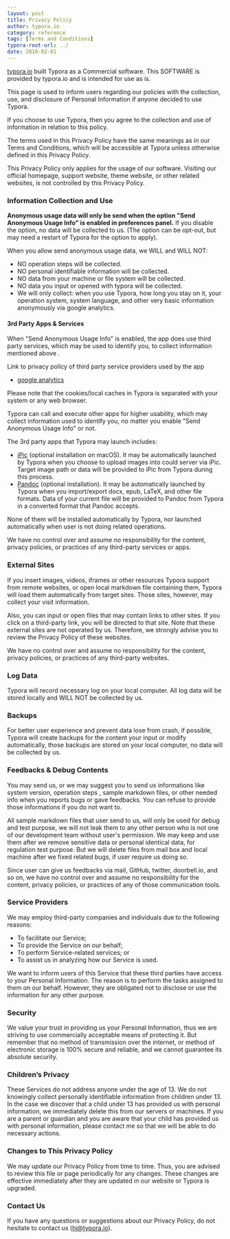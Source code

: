```yaml
---
layout: post
title: Privacy Policy
author: typora.io
category: reference
tags: [Terms and Conditions]
typora-root-url: ../
date: 2018-02-01
---
```


[typora.io](http://typora.io) built Typora as a Commercial software. This SOFTWARE is provided by typora.io and is intended for use as is.

This page is used to inform users regarding our policies with the collection, use, and disclosure of Personal Information if anyone decided to use Typora.

If you choose to use Typora, then you agree to the collection and use of information in relation to this policy. 

The terms used in this Privacy Policy have the same meanings as in our Terms and Conditions, which will be accessible at Typora unless otherwise defined in this Privacy Policy.

This Privacy Policy only applies for the usage of our software. Visiting our official homepage, support website, theme website, or other related websites, is not controlled by this Privacy Policy.

### Information Collection and Use

**Anonymous usage data will only be send when the option "Send Anonymous Usage Info" is enabled in preferences panel.** If you disable the option, no data will be collected to us. (The option can be opt-out, but may need a restart of Typora for the option to apply). 

When you allow send anonymous usage data, we WILL and WILL NOT:

+ NO operation steps will be collected. 
+ NO personal identifiable information will be collected.
+ NO data from your machine or file system will be collected.
+ NO data you input or opened with typora will be collected. 
+ We will only collect: when you use Typora, how long you stay on it, your operation system, system language, and other very basic information anonymously via google analytics.

#### 3rd Party Apps & Services

When "Send Anonymous Usage Info" is enabled, the app does use third party services, which may be used to identify you, to collect information mentioned above .

Link to privacy policy of third party service providers used by the app

+ [google analytics](https://www.google.com/intl/en/policies/privacy/)

Please note that the cookies/local caches in Typora is separated with your system or any web browser. 

Typora can call and execute other apps for higher usability,  which may collect information used to identify you,  no matter you enable "Send Anonymous Usage Info" or not.

The 3rd party apps that Typora may launch includes:

+ [iPic](https://en.toolinbox.net/iPic/) (optional installation on macOS). It may be automatically launched by Typora when you choose to upload images into could server via iPic. Target image path or data will be provided to iPic from Typora during this process.
+ [Pandoc](https://pandoc.org/) (optional installation). It may be automatically launched by Typora when you import/export docx, epub, LaTeX, and other file formats. Data of your current file will be provided to Pandoc from Typora in a converted format that Pandoc accepts.

None of them will be installed automatically by Typora, nor launched automatically when user is not doing related operations. 

We have no control over and assume no responsibility for the content, privacy policies, or practices of any third-party services or apps.

### External Sites

If you insert images, videos, iframes or other resources Typora support from remote websites, or open local markdown file containing them, Typora will load them automatically from target sites. Those sites, however, may collect your visit information.

Also, you can input or open files that may contain links to other sites. If you click on a third-party link, you will be directed to that site. Note that these external sites are not operated by us. Therefore, we strongly advise you to review the Privacy Policy of these websites. 

We have no control over and assume no responsibility for the content, privacy policies, or practices of any third-party websites.

### Log Data

Typora will record necessary log on your local computer. All log data will be stored locally and WILL NOT be collected by us.

### Backups

For better user experience and prevent data lose from crash, if possible, Typora will create backups for the content your input or modify automatically, those backups are stored on your local computer, no data will be collected by us.

### Feedbacks & Debug Contents

You may send us, or we may suggest you to send us informations like system version, operation steps , sample markdown files, or other needed info when you reports bugs or gave feedbacks. You can refuse to provide those informations if you do not want to. 

All sample markdown files that user send to us, will only be used for debug and test purpose, we will not leak them to any other person who is not one of our development team without user's permission. We may keep and use them after we remove sensitive data or personal identical data, for regulation test purpose. But we will delete files from mail box and local machine after we fixed related bugs, if user require us doing so. 

Since user can give us feedbacks via mail, GitHub, twitter, doorbell.io, and so on, we have no control over and assume no responsibility for the content, privacy policies, or practices of any of those communication tools. 

### Service Providers

We may employ third-party companies and individuals due to the following reasons:

+ To facilitate our Service;
+ To provide the Service on our behalf;
+ To perform Service-related services; or
+ To assist us in analyzing how our Service is used.

We want to inform users of this Service that these third parties have access to your Personal Information. The reason is to perform the tasks assigned to them on our behalf. However, they are obligated not to disclose or use the information for any other purpose.

### Security

We value your trust in providing us your Personal Information, thus we are striving to use commercially acceptable means of protecting it. But remember that no method of transmission over the internet, or method of electronic storage is 100% secure and reliable, and we cannot guarantee its absolute security.

### Children’s Privacy

These Services do not address anyone under the age of 13. We do not knowingly collect personally identifiable information from children under 13. In the case we discover that a child under 13 has provided us with personal information, we immediately delete this from our servers or machines. If you are a parent or guardian and you are aware that your child has provided us with personal information, please contact me so that we will be able to do necessary actions.

### Changes to This Privacy Policy

We may update our Privacy Policy from time to time. Thus, you are advised to review this file or page periodically for any changes. These changes are effective immediately after they are updated in our website or Typora is upgraded.

### Contact Us

If you have any questions or suggestions about our Privacy Policy, do not hesitate to contact us (<hi@typora.io>).